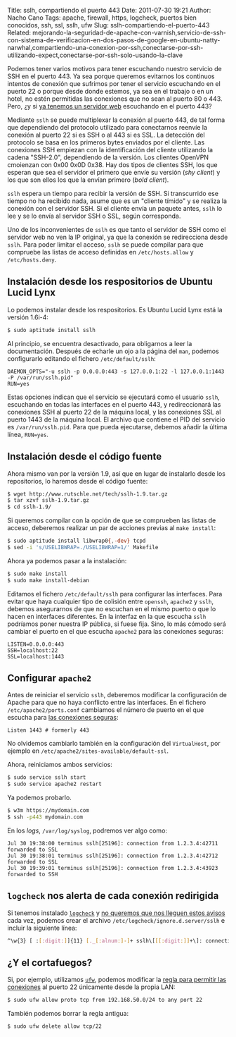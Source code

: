 Title: sslh, compartiendo el puerto 443
Date: 2011-07-30 19:21
Author: Nacho Cano
Tags: apache, firewall, https, logcheck, puertos bien conocidos, ssh, ssl, sslh, ufw
Slug: sslh-compartiendo-el-puerto-443
Related: mejorando-la-seguridad-de-apache-con-varnish,servicio-de-ssh-con-sistema-de-verificacion-en-dos-pasos-de-google-en-ubuntu-natty-narwhal,compartiendo-una-conexion-por-ssh,conectarse-por-ssh-utilizando-expect,conectarse-por-ssh-solo-usando-la-clave

Podemos tener varios motivos para tener escuchando nuestro servicio de SSH en
el puerto 443. Ya sea porque queremos evitarnos los continuos intentos de
conexión que sufrimos por tener el servicio escuchando en el puerto 22 o porque
desde donde estemos, ya sea en el trabajo o en un hotel, no estén permitidas
las conexiones que no sean al puerto 80 o 443. Pero, ¿y si [ya tenemos un
servidor web][] escuchando en el puerto 443?

Mediante `sslh` se puede multiplexar la conexión al puerto 443, de tal forma
que dependiendo del protocolo utilizado para conectarnos reenvíe la conexión al
puerto 22 si es SSH o al 443 si es SSL. La detección del protocolo se basa en
los primeros bytes enviados por el cliente. Las conexiones SSH empiezan con la
identificación del cliente utilizando la cadena "SSH-2.0", dependiendo de la
versión. Los clientes OpenVPN cmoienzan con 0x00 0x0D 0x38. Hay dos tipos de
clientes SSH, los que esperan que sea el servidor el primero que envíe su
versión (_shy client_) y los que son ellos los que la envían primero (_bold
client_).

`sslh` espera un tiempo para recibir la versión de SSH. Si transcurrido ese
tiempo no ha recibido nada, asume que es un "cliente tímido" y se realiza la
conexión con el servidor SSH. Si el cliente envía un paquete antes, `sslh` lo
lee y se lo envía al servidor SSH o SSL, según corresponda.

Uno de los inconvenientes de `sslh` es que tanto el servidor de SSH como el
servidor web no ven la IP original, ya que la conexión se redirecciona desde
`sslh`. Para poder limitar el acceso, `sslh` se puede compilar para que
compruebe las listas de acceso definidas en `/etc/hosts.allow` y
`/etc/hosts.deny`.


Instalación desde los respositorios de Ubuntu Lucid Lynx
--------------------------------------------------------

Lo podemos instalar desde los respositorios. Es Ubuntu Lucid Lynx está la
versión 1.6i-4:

```bash
$ sudo aptitude install sslh
```

Al principio, se encuentra desactivado, para obligarnos a leer la
documentación. Después de echarle un ojo a la página del `man`, podemos
configurarlo editando el fichero `/etc/default/sslh`:

    DAEMON_OPTS="-u sslh -p 0.0.0.0:443 -s 127.0.0.1:22 -l 127.0.0.1:1443 -P /var/run/sslh.pid"
    RUN=yes

Estas opciones indican que el servicio se ejecutará como el usuario
`sslh`, escuchando en todas las interfaces en el puerto 443, y
redireccionará las conexiones SSH al puerto 22 de la máquina local, y
las conexiones SSL al puerto 1443 de la máquina local. El archivo que
contiene el PID del servicio es `/var/run/sslh.pid`. Para que pueda
ejecutarse, debemos añadir la última línea, `RUN=yes`.

Instalación desde el código fuente
----------------------------------

Ahora mismo van por la versión 1.9, así que en lugar de instalarlo desde los
repositorios, lo haremos desde el código fuente:

```bash
$ wget http://www.rutschle.net/tech/sslh-1.9.tar.gz
$ tar xzvf sslh-1.9.tar.gz
$ cd sslh-1.9/
```

Si queremos compilar con la opción de que se comprueben las listas de acceso,
deberemos realizar un par de acciones previas al `make install`:

```bash
$ sudo aptitude install libwrap0{,-dev} tcpd
$ sed -i 's/USELIBWRAP=./USELIBWRAP=1/' Makefile
```

Ahora ya podemos pasar a la instalación:

```bash
$ sudo make install
$ sudo make install-debian
```

Editamos el fichero `/etc/default/sslh` para configurar las interfaces.  Para
evitar que haya cualquier tipo de colisión entre `openssh`, `apache2` y `sslh`,
debemos asegurarnos de que no escuchan en el mismo puerto o que lo hacen en
interfaces diferentes. En la interfaz en la que escucha `sslh` podríamos poner
nuestra IP pública, si fuese fija. Sino, lo más cómodo será cambiar el puerto
en el que escucha `apache2` para las conexiones seguras:

    LISTEN=0.0.0.0:443
    SSH=localhost:22
    SSL=localhost:1443

Configurar `apache2`
--------------------

Antes de reiniciar el servicio `sslh`, deberemos modificar la configuración de
Apache para que no haya conflicto entre las interfaces.  En el fichero
`/etc/apache2/ports.conf` cambiamos el número de puerto en el que escucha para
[las conexiones seguras][]:

    Listen 1443 # formerly 443

No olvidemos cambiarlo también en la configuración del `VirtualHost`, por
ejemplo en `/etc/apache2/sites-available/default-ssl`.

Ahora, reiniciamos ambos servicios:

```bash
$ sudo service sslh start
$ sudo service apache2 restart
```

Ya podemos probarlo.

```bash
$ w3m https://mydomain.com
$ ssh -p443 mydomain.com
```

En los _logs_, `/var/log/syslog`, podremos ver algo como:

    Jul 30 19:38:00 terminus sslh[25196]: connection from 1.2.3.4:42711 forwarded to SSL
    Jul 30 19:38:01 terminus sslh[25196]: connection from 1.2.3.4:42712 forwarded to SSL
    Jul 30 19:39:01 terminus sslh[25196]: connection from 1.2.3.4:43923 forwarded to SSH

`logcheck` nos alerta de cada conexión redirigida
-------------------------------------------------

Si tenemos instalado [`logcheck`][logcheck] y [no queremos que nos lleguen
estos avisos][] cada vez, podemos crear el archivo
`/etc/logcheck/ignore.d.server/sslh` e incluir la siguiente línea:

```bash
^\w{3} [ :[:digit:]]{11} [._[:alnum:]-]+ sslh\[[[:digit:]]+\]: connection from [:.[:xdigit:]]+ forwarded to SS(L|H)$
```

¿Y el cortafuegos?
------------------

Si, por ejemplo, utilizamos [`ufw`][logcheck], podemos modificar la [regla para
permitir las conexiones][] al puerto 22 únicamente desde la propia LAN:

```bash
$ sudo ufw allow proto tcp from 192.168.50.0/24 to any port 22
```

También podemos borrar la regla antigua:

```bash
$ sudo ufw delete allow tcp/22
```

  [ya tenemos un servidor web]: http://dischord.org/blog/2010/08/25/multiplexing-ssh-and-ssl/
    "ya tenemos un servidor web"
  [las conexiones seguras]: {filename}/admin/configurar-apache-para-servir-conexiones-seguras.md
    "configurar apache para servir conexiones seguras"
  [logcheck]: {filename}/admin/detectando-intrusos-en-ubuntu-maverick-meerkat.md
    "detectando intrusos en ubuntu"
  [no queremos que nos lleguen estos avisos]: {filename}/admin/kernel-time-sync-status-change.md
    "ignorar mensajes kernel time sync status change en logcheck"
  [regla para permitir las conexiones]: http://pka.engr.ccny.cuny.edu/~jmao/node/28
    "regla para permitir las conexiones"
